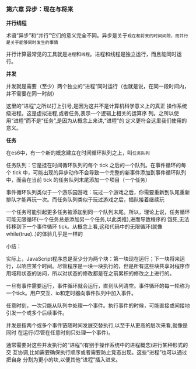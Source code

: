 ### 第六章 异步：现在与将来

**并行线程**

术语“异步”和“并行”它们的意义完全不同。异步是关于`现在和将来的时间间隙，而并行是关于能够同时发生的事情`

并行计算最常见的工具就是`进程`和`线程`。进程和线程是独立运行，而且能同时运行。

**并发**

并发就是需要（至少）两个独立的“进程”同时运行（也就是说，在同一段时间内，并不需要在同一时刻）

这里的“进程”之所以打上引号,是因为这并不是计算机科学意义上的真正 操作系统级进程。这是虚拟进程,或者任务,表示一个逻辑上相关的运算序 列。之所以使用“进程”而不是“任务”,是因为从概念上来讲,“进程”的 定义更符合这里我们使用的意义。

**任务**

在es6中，有一个新的概念建立在时间循环队列之上，叫`任务队列`

任务队列：它是挂在时间循环队列的每个 tick 之后的一个队列。在事件循环的每个 tick 中，可能出现的异步动作不会导致一个完整的新事件添加到事件循环队列中，而会在当前 tick 的任务队列末尾添加一个项目（一个任务）

事件循环队列类似于一个游乐园游戏：玩过一个游戏之后，你需要重新到队尾重新排队才能再玩一次。而任务队列类似于玩过游戏之后，插队接着继续玩

一个任务可能引起更多任务被添加到同一个队列末尾。所以，理论上说，任务循环可能无限循环(一个任务总是添加另一个任务,以此类推),进而导致程序的 饿死,无法转移到下一个事件循环 tick。从概念上看,这和代码中的无限循环(就像 while(true)..)的体验几乎是一样的

小结：

实际上，JavaScript程序总是至少分为两个块：第一块现在运行；下一块将来运行，以响应某个时间。尽管程序是一块一块执行的，但是所有这些块共享对程序作用域和状态的访问，所以对状态的修改都是在之前累积的修改之上进行的。

一旦有事件需要运行，事件循环就会运行，直到队列清空。事件循环的每一轮称为一个tick。用户交互、io和定时器向事件队列中加入事件。

任意时刻，一次只能从队列中处理一个事件。执行事件的时候，可能直接或间接地引发一个或多个后续事件。

并发是指两个或多个事件链随时间发展交替执行,以至于从更高的层次来看,就像是同时 在运行(尽管在任意时刻只处理一个事件)。

通常需要对这些并发执行的“进程”(有别于操作系统中的进程概念)进行某种形式的交 互协调,比如需要确保执行顺序或者需要防止竞态出现。这些“进程”也可以通过把自身 分割为更小的块,以便其他“进程”插入进来。
